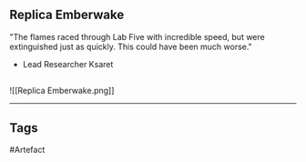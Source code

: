 ## Replica Emberwake
"The flames raced through Lab Five with incredible speed, but were extinguished
just as quickly. This could have been much worse."
- Lead Researcher Ksaret
## 
![[Replica Emberwake.png]]

---
## Tags
#Artefact
